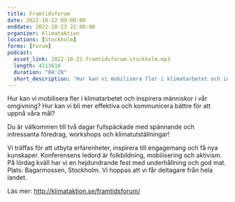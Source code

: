 ```yaml
---
title: Framtidsforum
date: 2022-10-22 09:00:00
enddate: 2022-10-23 22:00:00
organizer: Klimataktion
locations: [Stockholm]
forms: [Forum]
podcast:
  asset_link: 2022-10-22-framtidsforum-stockholm.mp3
  length: 4213618
  duration: "04:28"
  short_description: "Hur kan vi mobilisera fler i klimatarbetet och inspirera människor i vår omgivning? Hur kan vi bli mer effektiva och kommunicera bättre för att uppnå våra mål?"
---
```

Hur kan vi mobilisera fler i klimatarbetet och inspirera människor i vår omgivning? Hur kan vi bli mer effektiva och kommunicera bättre för att uppnå våra mål? 

Du är välkommen till två dagar fullspäckade med spännande och intressanta föredrag, workshops och klimatutställningar!

Vi träffas för att utbyta erfarenheter, inspirera till engagemang och få nya kunskaper. Konferensens ledord är folkbildning, mobilisering och aktivism. På lördag kväll har vi en hejdundrande fest med underhållning och god mat. Plats: Bagarmossen, Stockholm. Vi hoppas att vi får deltagare från hela landet.

Läs mer: http://klimataktion.se/framtidsforum/